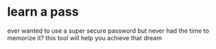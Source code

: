 # learn a pass

ever wanted to use a super secure password but never had the time to memorize it? this tool will help you achieve that dream
